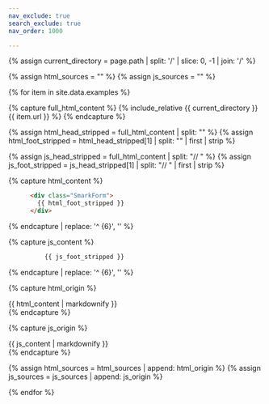 ```yaml
---
nav_exclude: true
search_exclude: true
nav_order: 1000

---
```



{% assign current_directory = page.path | split: '/' | slice: 0, -1 | join: '/' %}

{% assign html_sources = "" %}
{% assign js_sources = "" %}


{% for item in site.data.examples %}

{% capture full_html_content %}
{% include_relative {{ current_directory }}{{ item.url }} %}
{% endcapture %}



{% assign html_head_stripped = full_html_content | split: "<!-- BEGIN SmarkForm sample-->" %}
{% assign html_foot_stripped = html_head_stripped[1] | split: "<!-- END SmarkForm sample-->" | first | strip %}

{% assign js_head_stripped = full_html_content | split: "// <!-- BEGIN controller sample-->" %}
{% assign js_foot_stripped = js_head_stripped[1] | split: "// <!-- END controller sample-->" | first | strip %}

<!-- ]() -->

{% capture html_content %}
```html
      <div class="SmarkForm">
        {{ html_foot_stripped }}
      </div>
```
{% endcapture | replace: '^ {6}', '' %}

{% capture js_content %}
```javascript
          {{ js_foot_stripped }}
```
{% endcapture | replace: '^ {6}', '' %}


{% capture html_origin %}
<div class="example-source" data-source="{{item.url | relative_url }}">
{{ html_content | markdownify }}
</div>
{% endcapture %}

{% capture js_origin %}
<div class="example-source" data-source="{{item.url | relative_url }}">
{{ js_content | markdownify }}
</div>
{% endcapture %}


{% assign html_sources = html_sources | append: html_origin %}
{% assign js_sources = js_sources | append: js_origin %}


{% endfor %}
